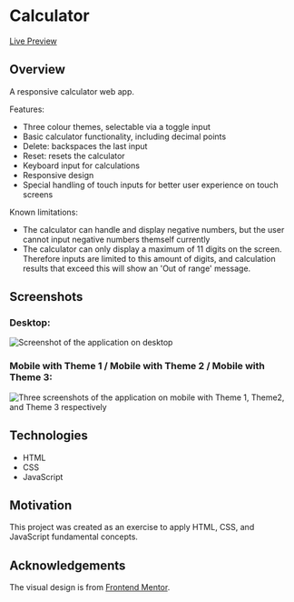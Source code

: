 # Calculator

[Live Preview](https://simeonbain.github.io/calculator)

## Overview
A responsive calculator web app. 

Features: 
- Three colour themes, selectable via a toggle input
- Basic calculator functionality, including decimal points
- Delete: backspaces the last input
- Reset: resets the calculator
- Keyboard input for calculations
- Responsive design
- Special handling of touch inputs for better user experience on touch screens

Known limitations: 
- The calculator can handle and display negative numbers, but the user cannot input negative numbers themself currently
- The calculator can only display a maximum of 11 digits on the screen. Therefore inputs are limited to this amount of digits, and calculation results that exceed this will show an 'Out of range' message. 

## Screenshots
### Desktop: 
![Screenshot of the application on desktop](../media/Screenshot-Desktop.png?raw=true)

### Mobile with Theme 1 / Mobile with Theme 2 / Mobile with Theme 3: 
![Three screenshots of the application on mobile with Theme 1, Theme2, and Theme 3 respectively](../media/Screenshot-Mobile.png?raw=true)

## Technologies
- HTML
- CSS
- JavaScript

## Motivation
This project was created as an exercise to apply HTML, CSS, and JavaScript fundamental concepts. 

## Acknowledgements
The visual design is from [Frontend Mentor](https://www.frontendmentor.io/).